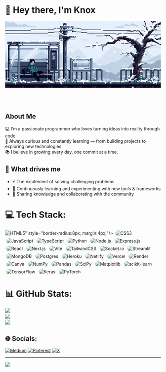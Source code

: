 # 👋 Hey there, I'm Knox

<div align="center">
<img hight="300" width="900" alt="GIF" align="center" src="assets/PixeLɑnd ◇.gif">
</div>

</br>
</br>
</br>

## About Me
💻 I’m a passionate programmer who loves turning ideas into reality through code.  
🚀 Always curious and constantly learning — from building projects to exploring new technologies.  
📚 I believe in growing every day, one commit at a time.  

## 🌟 What drives me
- ⚡ The excitement of solving challenging problems  
- 🌱 Continuously learning and experimenting with new tools & frameworks  
- 🤝 Sharing knowledge and collaborating with the community
  

# 💻 Tech Stack:

<p>
  <img alt="HTML5" src="<svg role="img" viewBox="0 0 24 24" xmlns="http://www.w3.org/2000/svg"><title>HTML5</title><path d="M1.5 0h21l-1.91 21.563L11.977 24l-8.564-2.438L1.5 0zm7.031 9.75l-.232-2.718 10.059.003.23-2.622L5.412 4.41l.698 8.01h9.126l-.326 3.426-2.91.804-2.955-.81-.188-2.11H6.248l.33 4.171L12 19.351l5.379-1.443.744-8.157H8.531z"/></svg>" style="border-radius:8px; margin:4px;"/>
  <img alt="CSS3" src="https://img.shields.io/badge/-?style=flat-square&logo=css3&logoColor=white" style="border-radius:8px; margin:4px;"/>
  <img alt="JavaScript" src="https://img.shields.io/badge/-?style=flat-square&logo=javascript&logoColor=%23F7DF1E" style="border-radius:8px; margin:4px;"/>
  <img alt="TypeScript" src="https://img.shields.io/badge/-?style=flat-square&logo=typescript&logoColor=white" style="border-radius:8px; margin:4px;"/>
  <img alt="Python" src="https://img.shields.io/badge/-?style=flat-square&logo=python&logoColor=ffdd54" style="border-radius:8px; margin:4px;"/>
  <img alt="Node.js" src="https://img.shields.io/badge/-?style=flat-square&logo=node.js&logoColor=white" style="border-radius:8px; margin:4px;"/>
  <img alt="Express.js" src="https://img.shields.io/badge/-?style=flat-square&logo=express&logoColor=%2361DAFB" style="border-radius:8px; margin:4px;"/>
  <img alt="React" src="https://img.shields.io/badge/-?style=flat-square&logo=react&logoColor=%2361DAFB" style="border-radius:8px; margin:4px;"/>
  <img alt="Next.js" src="https://img.shields.io/badge/-?style=flat-square&logo=next.js&logoColor=white" style="border-radius:8px; margin:4px;"/>
  <img alt="Vite" src="https://img.shields.io/badge/-?style=flat-square&logo=vite&logoColor=white" style="border-radius:8px; margin:4px;"/>
  <img alt="TailwindCSS" src="https://img.shields.io/badge/-?style=flat-square&logo=tailwindcss&logoColor=white" style="border-radius:8px; margin:4px;"/>
  <img alt="Socket.io" src="https://img.shields.io/badge/-?style=flat-square&logo=socket.io&logoColor=white" style="border-radius:8px; margin:4px;"/>
  <img alt="Streamlit" src="https://img.shields.io/badge/-?style=flat-square&logo=streamlit&logoColor=white" style="border-radius:8px; margin:4px;"/>
  <img alt="MongoDB" src="https://img.shields.io/badge/-?style=flat-square&logo=mongodb&logoColor=white" style="border-radius:8px; margin:4px;"/>
  <img alt="Postgres" src="https://img.shields.io/badge/-?style=flat-square&logo=postgresql&logoColor=white" style="border-radius:8px; margin:4px;"/>
  <img alt="Heroku" src="https://img.shields.io/badge/-?style=flat-square&logo=heroku&logoColor=white" style="border-radius:8px; margin:4px;"/>
  <img alt="Netlify" src="https://img.shields.io/badge/-?style=flat-square&logo=netlify&logoColor=%2300C7B7" style="border-radius:8px; margin:4px;"/>
  <img alt="Vercel" src="https://img.shields.io/badge/-?style=flat-square&logo=vercel&logoColor=white" style="border-radius:8px; margin:4px;"/>
  <img alt="Render" src="https://img.shields.io/badge/-?style=flat-square&logo=render&logoColor=white" style="border-radius:8px; margin:4px;"/>
  <img alt="Canva" src="https://img.shields.io/badge/-?style=flat-square&logo=canva&logoColor=white" style="border-radius:8px; margin:4px;"/>
  <img alt="NumPy" src="https://img.shields.io/badge/-?style=flat-square&logo=numpy&logoColor=white" style="border-radius:8px; margin:4px;"/>
  <img alt="Pandas" src="https://img.shields.io/badge/-?style=flat-square&logo=pandas&logoColor=white" style="border-radius:8px; margin:4px;"/>
  <img alt="SciPy" src="https://img.shields.io/badge/-?style=flat-square&logo=scipy&logoColor=white" style="border-radius:8px; margin:4px;"/>
  <img alt="Matplotlib" src="https://img.shields.io/badge/-?style=flat-square&logo=matplotlib&logoColor=black" style="border-radius:8px; margin:4px;"/>
  <img alt="scikit-learn" src="https://img.shields.io/badge/-?style=flat-square&logo=scikit-learn&logoColor=white" style="border-radius:8px; margin:4px;"/>
  <img alt="TensorFlow" src="https://img.shields.io/badge/-?style=flat-square&logo=tensorflow&logoColor=white" style="border-radius:8px; margin:4px;"/>
  <img alt="Keras" src="https://img.shields.io/badge/-?style=flat-square&logo=keras&logoColor=white" style="border-radius:8px; margin:4px;"/>
  <img alt="PyTorch" src="https://img.shields.io/badge/-?style=flat-square&logo=pytorch&logoColor=white" style="border-radius:8px; margin:4px;"/>
</p>

# 📊 GitHub Stats:
![](https://github-readme-stats.vercel.app/api?username=KnoxCodes&theme=gotham&hide_border=false&include_all_commits=false&count_private=false)<br/>
![](https://nirzak-streak-stats.vercel.app/?user=KnoxCodes&theme=gotham&hide_border=false)<br/>
![](https://github-readme-stats.vercel.app/api/top-langs/?username=KnoxCodes&theme=gotham&hide_border=false&include_all_commits=false&count_private=false&layout=compact)

## 🌐 Socials:
[![Medium](https://img.shields.io/badge/Medium-12100E?logo=medium&logoColor=white)](https://medium.com/@knox_codes) [![Pinterest](https://img.shields.io/badge/Pinterest-%23E60023.svg?logo=Pinterest&logoColor=white)](https://pinterest.com/knoxveyr) [![X](https://img.shields.io/badge/X-black.svg?logo=X&logoColor=white)](https://x.com/Knox_Codes) 

---
[![](https://visitcount.itsvg.in/api?id=KnoxCodes&icon=0&color=0)](https://visitcount.itsvg.in)

<!-- Proudly created with GPRM ( https://gprm.itsvg.in ) -->
